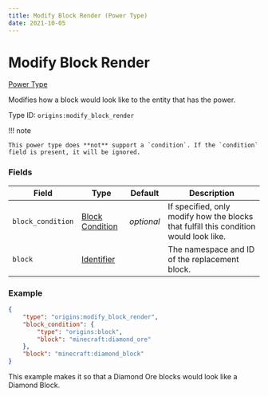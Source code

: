 ```yaml
---
title: Modify Block Render (Power Type)
date: 2021-10-05
---
```


# Modify Block Render

[Power Type](../power_types.md)

Modifies how a block would look like to the entity that has the power.

Type ID: `origins:modify_block_render`

!!! note

    This power type does **not** support a `condition`. If the `condition` field is present, it will be ignored.

### Fields

Field | Type | Default | Description
------|------|---------|-------------
`block_condition` | [Block Condition](../block_conditions.md) | _optional_ | If specified, only modify how the blocks that fulfill this condition would look like.
`block` | [Identifier](../data_types/identifier.md) | | The namespace and ID of the replacement block.

### Example
```json
{
    "type": "origins:modify_block_render",
    "block_condition": {
        "type": "origins:block",
        "block": "minecraft:diamond_ore"
    },
    "block": "minecraft:diamond_block"
}
```
This example makes it so that a Diamond Ore blocks would look like a Diamond Block.